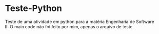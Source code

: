 # Teste-Python
Teste de uma atividade em python para a matéria Engenharia de Software II. 
O main code não foi feito por mim, apenas o arquivo de teste.

